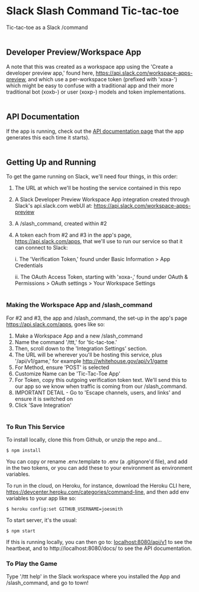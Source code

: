 # Slack Slash Command Tic-tac-toe
Tic-tac-toe as a Slack /command
<br /><br />

## Developer Preview/Workspace App
A note that this was created as a workspace app using the 'Create a developer preview app,' found here, https://api.slack.com/workspace-apps-preview, and which use a per-workspace token (prefixed with 'xoxa-') which might be easy to confuse with a traditional app and their more traditional bot (xoxb-) or user (xoxp-) models and token implementations. 
<br /><br />

## API Documentation
If the app is running, check out the [API documentation page](https://slick-slack-sloe-app.herokuapp.com/docs "API Documentation") that the app generates this each time it starts).
<br /><br />


## Getting Up and Running

To get the game running on Slack, we'll need four things, in this order:

1. The URL at which we'll be hosting the service contained in this repo
2. A Slack Developer Preview Workspace App integration created through Slack's api.slack.com webUI at: https://api.slack.com/workspace-apps-preview
3. A /slash_command, created within #2
4. A token each from #2 and #3 in the app's page, https://api.slack.com/apps, that we'll use to run our service so that it can connect to Slack:
    
    i. The 'Verification Token,' found under Basic Information > App Credentials

    ii. The OAuth Access Token, starting with 'xoxa-,' found under OAuth & Permissions > OAuth settings > Your Workspace Settings
<br /><br />

### Making the Workspace App and /slash_command
For #2 and #3, the app and /slash_command, the set-up in the app's page https://api.slack.com/apps, goes like so:

1. Make a Workspace App and a new /slash_command
2. Name the command '/ttt,' for 'tic-tac-toe.'
3. Then, scroll down to the 'Integration Settings' section.
4. The URL will be wherever you'll be hosting this service, plus '/api/v1/game,' for example http://whitehouse.gov/api/v1/game
5. For Method, ensure 'POST' is selected
6. Customize Name can be 'Tic-Tac-Toe App'
7. For Token, copy this outgoing verification token text. We'll send this to our app so we know when traffic is coming from our /slash_command.
8. IMPORTANT DETAIL - Go to 'Escape channels, users, and links' and ensure it is switched on
9. Click 'Save Integration'
<br /><br />

### To Run This Service
To install locally, clone this from Github, or unzip the repo and...
```shell
$ npm install
```
You can copy or rename .env.template to .env (a .gitignore'd file), and add in the two tokens, or you can add these to your environment as environment variables.


To run in the cloud, on Heroku, for instance, download the Heroku CLI here, https://devcenter.heroku.com/categories/command-line, and then add env variables to your app like so: 
```shell
$ heroku config:set GITHUB_USERNAME=joesmith
```

To start server, it's the usual:
```shell
$ npm start
```
If this is running locally, you can then go to: [localhost:8080/api/v1](http://localhost:8080/api/v1 "localhost") to see the heartbeat, and to http://localhost:8080/docs/ to see the API documentation.

### To Play the Game
Type '/ttt help' in the Slack workspace where you installed the App and /slash_command, and go to town!

